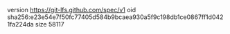 version https://git-lfs.github.com/spec/v1
oid sha256:e23e54e7f50fc77405d584b9bcaea930a5f9c198db1ce0867ff1d0421fa224da
size 58117
